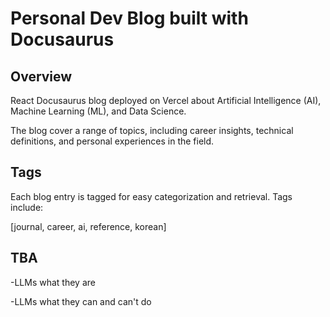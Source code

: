# Personal Dev Blog built with Docusaurus

## Overview

React Docusaurus blog deployed on Vercel about Artificial Intelligence (AI), Machine Learning (ML), and Data Science. 

The blog cover a range of topics, including career insights, technical definitions, and personal experiences in the field.


## Tags
Each blog entry is tagged for easy categorization and retrieval. Tags include:

[journal, career,
ai, reference,
korean]

## TBA

-LLMs what they are

-LLMs what they can and can't  do
